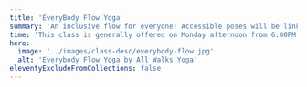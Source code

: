 ```yaml
---
title: 'EveryBody Flow Yoga'
summary: 'An inclusive flow for everyone! Accessible poses will be linked with breath and set to music to get us moving.'
time: 'This class is generally offered on Monday afternoon from 6:00PM to 7:00PM at The Rialto Theater.'
hero:
  image: '../images/class-desc/everybody-flow.jpg'
  alt: 'Everybody Flow Yoga by All Walks Yoga'
eleventyExcludeFromCollections: false
---
```

